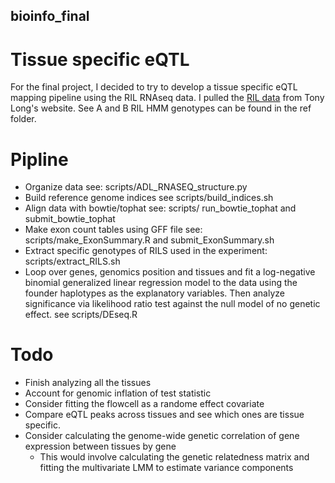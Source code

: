 ## bioinfo_final
# Tissue specific eQTL

For the final project, I decided to try to develop a tissue specific eQTL mapping pipeline using the RIL RNAseq data. I pulled the [RIL data](http://wfitch.bio.uci.edu/~dspr/Data/index.html) 
from Tony Long's website. See A and B RIL HMM genotypes can be found in the ref folder.

# Pipline
* Organize data see: scripts/ADL_RNASEQ_structure.py
* Build reference genome indices see scripts/build_indices.sh
* Align data with bowtie/tophat see: scripts/ run_bowtie_tophat and submit_bowtie_tophat
* Make exon count tables using GFF file see: scripts/make_ExonSummary.R and submit_ExonSummary.sh
* Extract specific genotypes of RILS used in the experiment: scripts/extract_RILS.sh
* Loop over genes, genomics position and tissues and fit a log-negative binomial generalized linear regression
model to the data using the founder haplotypes as the explanatory variables. Then analyze significance via likelihood ratio test
against the null model of no genetic effect. see scripts/DEseq.R

# Todo
* Finish analyzing all the tissues
* Account for genomic inflation of test statistic
* Consider fitting the flowcell as a randome effect covariate
* Compare eQTL peaks across tissues and see which ones are tissue specific.
* Consider calculating the genome-wide genetic correlation of gene expression between tissues by gene
    * This would involve calculating the genetic relatedness matrix and fitting the multivariate LMM to estimate variance components


